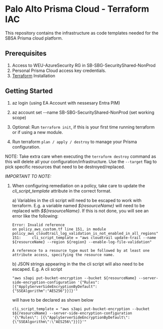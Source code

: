 # Palo Alto Prisma Cloud - Terraform IAC

This repository contains the infrastructure as code templates needed for the SBSA Prisma cloud platform.

## Prerequisites 
1. Access to WEU-AzureSecurity RG in SB-SBG-SecurityShared-NonProd
2. Personal Prisma Cloud access key credentials.
3. [Terraform](https://developer.hashicorp.com/terraform/downloads) Installation

## Getting Started

1. az login                                                 (using EA Account with nessesary Entra PIM)
2. az account set --name SB-SBG-SecurityShared-NonProd      (set working scope)
3. Optional: Run `terraform init`, if this is your first time running terraform or if using a new module.

4. Run terraform `plan / apply / destroy` to manage your Prisma configuration.

NOTE: Take extra care when executing the `terraform destroy` command as this will delete all your configuration/infrastructure. Use the `--target` flag to pick specific resources that need to be destroyed/replaced.


*IMPORTANT TO NOTE:*

1. When configuring remediation on a policy, take care to update the *cli_script_template* attribute in the correct format.

    a) Variables in the cli script will need to be escaped to work with terraform. E.g. a variable named *\${resourceName}* will need to be replaced with *\$${resourceName}*. If this is not done, you will see an error like the following:
    ```
    Error: Invalid reference 
    on policy_aws_custom.tf line 151, in module policy_aws_cloudtrail_log_validation_is_not_enabled_in_all_regions": 
    151:     cli_script_template = "aws cloudtrail update-trail --name ${resourceName} --region ${region} --enable-log-file-validation"
    
    A reference to a resource type must be followed by at least one attribute access, specifying the resource name.
    ```

    b) JSON strings appearing in the the cli script will also need to be escaped. E.g. A cli script 
        
    ```
    "aws s3api put-bucket-encryption --bucket ${resourceName} --server-side-encryption-configuration '{"Rules": [{"ApplyServerSideEncryptionByDefault":{"SSEAlgorithm":"AES256"}}]}'"
    ```
    will have to be declared as shown below
    ```
    cli_script_template = "aws s3api put-bucket-encryption --bucket $${resourceName} --server-side-encryption-configuration '{\"Rules\": [{\"ApplyServerSideEncryptionByDefault\":{\"SSEAlgorithm\":\"AES256\"}}]}'"